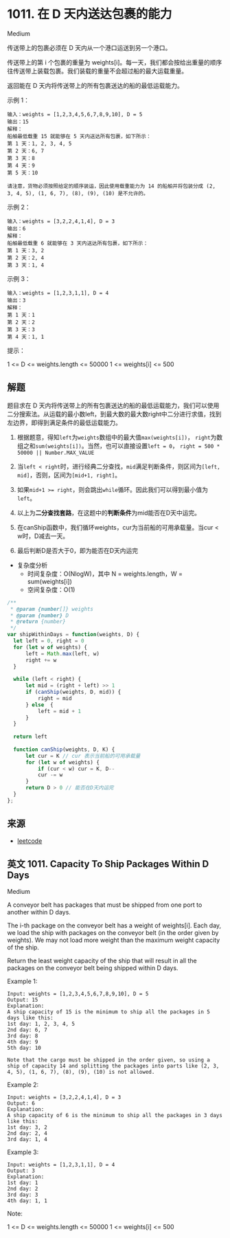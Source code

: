 # 1011. 在 D 天内送达包裹的能力

Medium

传送带上的包裹必须在 D 天内从一个港口运送到另一个港口。

传送带上的第 i 个包裹的重量为 weights[i]。每一天，我们都会按给出重量的顺序往传送带上装载包裹。我们装载的重量不会超过船的最大运载重量。

返回能在 D 天内将传送带上的所有包裹送达的船的最低运载能力。

 

示例 1：
```
输入：weights = [1,2,3,4,5,6,7,8,9,10], D = 5
输出：15
解释：
船舶最低载重 15 就能够在 5 天内送达所有包裹，如下所示：
第 1 天：1, 2, 3, 4, 5
第 2 天：6, 7
第 3 天：8
第 4 天：9
第 5 天：10

请注意，货物必须按照给定的顺序装运，因此使用载重能力为 14 的船舶并将包装分成 (2, 3, 4, 5), (1, 6, 7), (8), (9), (10) 是不允许的。 
```

示例 2：
```
输入：weights = [3,2,2,4,1,4], D = 3
输出：6
解释：
船舶最低载重 6 就能够在 3 天内送达所有包裹，如下所示：
第 1 天：3, 2
第 2 天：2, 4
第 3 天：1, 4
```

示例 3：
```
输入：weights = [1,2,3,1,1], D = 4
输出：3
解释：
第 1 天：1
第 2 天：2
第 3 天：3
第 4 天：1, 1
```

提示：

1 <= D <= weights.length <= 50000
1 <= weights[i] <= 500

## 解题
题目求在 D 天内将传送带上的所有包裹送达的船的最低运载能力，我们可以使用二分搜索法。从运载的最小数left，到最大数的最大数right中二分进行求值，找到左边界，即得到满足条件的最低运载能力。

1. 根据题意，得知`left`为`weights`数组中的最大值`max(weights[i])`， `right`为数组之和`sum(weights[i])`。当然，也可以直接设置`left = 0`， `right = 500 * 50000 || Number.MAX_VALUE`
1. 当`left < right`时，进行经典二分查找，`mid`满足判断条件，则区间为`[left, mid]`，否则，区间为`[mid+1, right]`。
1. 如果`mid+1 >= right`，则会跳出`while`循环。因此我们可以得到最小值为`left`。


1. 以上为**二分查找套路**，在这题中的**判断条件**为mid能否在D天中运完。
1. 在canShip函数中，我们循环weights，cur为当前船的可用承载量。当cur < w时，D减去一天。
1. 最后判断D是否大于0，即为能否在D天内运完

- 复杂度分析
    - 时间复杂度：O(NlogW)，其中 N = weights.length，W = sum(weights[i])
    - 空间复杂度：O(1)

```js
/**
 * @param {number[]} weights
 * @param {number} D
 * @return {number}
 */
var shipWithinDays = function(weights, D) {
  let left = 0, right = 0
  for (let w of weights) {
      left = Math.max(left, w)
      right += w
  }
  
  while (left < right) {
      let mid = (right + left) >> 1
      if (canShip(weights, D, mid)) {
          right = mid
      } else  {
          left = mid + 1
      }
  }
  
  return left
  
  function canShip(weights, D, K) {
      let cur = K // cur 表示当前船的可用承载量
      for (let w of weights) {
          if (cur < w) cur = K, D--
          cur -= w
      }
      return D > 0 // 能否在D天内运完
  }
};
```


## 来源
- [leetcode](https://leetcode.com/problems/capacity-to-ship-packages-within-d-days/)

## 英文 1011. Capacity To Ship Packages Within D Days

Medium

A conveyor belt has packages that must be shipped from one port to another within D days.

The i-th package on the conveyor belt has a weight of weights[i].  Each day, we load the ship with packages on the conveyor belt (in the order given by weights). We may not load more weight than the maximum weight capacity of the ship.

Return the least weight capacity of the ship that will result in all the packages on the conveyor belt being shipped within D days.

 

Example 1:
```
Input: weights = [1,2,3,4,5,6,7,8,9,10], D = 5
Output: 15
Explanation: 
A ship capacity of 15 is the minimum to ship all the packages in 5 days like this:
1st day: 1, 2, 3, 4, 5
2nd day: 6, 7
3rd day: 8
4th day: 9
5th day: 10

Note that the cargo must be shipped in the order given, so using a ship of capacity 14 and splitting the packages into parts like (2, 3, 4, 5), (1, 6, 7), (8), (9), (10) is not allowed. 
```

Example 2:
```
Input: weights = [3,2,2,4,1,4], D = 3
Output: 6
Explanation: 
A ship capacity of 6 is the minimum to ship all the packages in 3 days like this:
1st day: 3, 2
2nd day: 2, 4
3rd day: 1, 4
```

Example 3:
```
Input: weights = [1,2,3,1,1], D = 4
Output: 3
Explanation: 
1st day: 1
2nd day: 2
3rd day: 3
4th day: 1, 1
```

Note:

1 <= D <= weights.length <= 50000
1 <= weights[i] <= 500